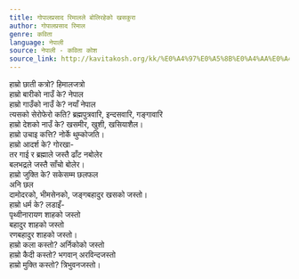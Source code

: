 ```yaml
---
title: गोपालप्रसाद रिमालले बोलिरहेको खसकुरा
author: गोपालप्रसाद रिमाल
genre: कविता
language: नेपाली
source: नेपाली - कविता कोश
source_link: http://kavitakosh.org/kk/%E0%A4%97%E0%A5%8B%E0%A4%AA%E0%A4%BE%E0%A4%B2%E0%A4%AA%E0%A5%8D%E0%A4%B0%E0%A4%B8%E0%A4%BE%E0%A4%A6_%E0%A4%B0%E0%A4%BF%E0%A4%AE%E0%A4%BE%E0%A4%B2
---
```


हाम्रो छाती कत्रो? हिमालजत्रो  
हाम्रो बारीको नाउँ के? नेपाल  
हाम्रो गाउँको नाउँ के? नयाँ नेपाल  
त्यसको सेरोफेरो कति? ब्रह्मपुत्रवारि, इन्दसवारि, गङ्गावारि  
हाम्रो देशको नाउँ के? खसमीर, खुशी, खसियाशैल।  
हाम्रो उचाइ कत्ति? नोर्के थुम्कोजति।  
हाम्रो आदर्श के? गोरखा-  
तर गाई र ब्रह्माले जस्तै ढाँट नबोलेर  
बलभद्रले जस्तै साँचो बोलेर।  
हाम्रो जुक्ति के? सकेसम्म छलफल  
अनि छल  
दामोदरको, भीमसेनको, जङ्गबहादुर खसको जस्तो।  
हाम्रो धर्म के? लडाइँ-  
पृथ्वीनारायण शाहको जस्तो  
बहादुर शाहको जस्तो  
रणबहादुर शाहको जस्तो।  
हाम्रो कला कस्तो? अर्निकोको जस्तो  
हाम्रो कैदी कस्तो? भगवान् अरविन्दजस्तो  
हाम्रो मुक्ति कस्तो? त्रिभुवनजस्तो।
